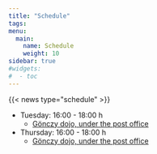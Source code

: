 ```yaml
---
title: "Schedule"
tags:
menu:
  main:
    name: Schedule
    weight: 10
sidebar: true
#widgets:
#  - toc
---
```


{{< news type="schedule" >}}

- Tuesday: 16:00 - 18:00 h
  - [Gönczy dojo, under the post office](https://www.google.com/maps/place/Budapest,+G%C3%B6nczy+P%C3%A1l+u.+2,+1093/@47.4873046,19.0573666,17z/data=!3m1!4b1!4m6!3m5!1s0x4741dc5aa0942df3:0x48ecf04aaeb66f51!8m2!3d47.487301!4d19.0599415!16s%2Fg%2F11bw41jcz3?entry=ttu)
- Thursday: 16:00 - 18:00 h
  - [Gönczy dojo, under the post office](https://www.google.com/maps/place/Budapest,+G%C3%B6nczy+P%C3%A1l+u.+2,+1093/@47.4873046,19.0573666,17z/data=!3m1!4b1!4m6!3m5!1s0x4741dc5aa0942df3:0x48ecf04aaeb66f51!8m2!3d47.487301!4d19.0599415!16s%2Fg%2F11bw41jcz3?entry=ttu)

<!--
## Nihon Jujutsu

- Monday: 17:00 - 19:00 h
  - [Gönczy dojo, under the post office](https://www.google.com/maps/place/Budapest,+G%C3%B6nczy+P%C3%A1l+u.+2,+1093/@47.4873046,19.0573666,17z/data=!3m1!4b1!4m6!3m5!1s0x4741dc5aa0942df3:0x48ecf04aaeb66f51!8m2!3d47.487301!4d19.0599415!16s%2Fg%2F11bw41jcz3?entry=ttu)
- Wednesday: 15:00 - 17:00 h
  - Corvinus University of Budapest, [Gellért Campus, sportcenter](https://www.uni-corvinus.hu/post/landing-page/gellert-campus/)
- (clothing: white gi felső, black hakama)
- [description](/en/nihon-jujutsu)


## Child Jujutsu

- Monday:: 17:00 - 18:00 h
  - [Gönczy dojo, under the post office](https://www.google.com/maps/place/Budapest,+G%C3%B6nczy+P%C3%A1l+u.+2,+1093/@47.4873046,19.0573666,17z/data=!3m1!4b1!4m6!3m5!1s0x4741dc5aa0942df3:0x48ecf04aaeb66f51!8m2!3d47.487301!4d19.0599415!16s%2Fg%2F11bw41jcz3?entry=ttu)
- Wednesday: 17:00 - 18:00 h
- (clothing: judo gi, hakama)


## Iaijutsu

- Monday: 16:00 - 18:00 h
  - [Gönczy dojo, under the post office](https://www.google.com/maps/place/Budapest,+G%C3%B6nczy+P%C3%A1l+u.+2,+1093/@47.4873046,19.0573666,17z/data=!3m1!4b1!4m6!3m5!1s0x4741dc5aa0942df3:0x48ecf04aaeb66f51!8m2!3d47.487301!4d19.0599415!16s%2Fg%2F11bw41jcz3?entry=ttu)
- Wednesday: 15:30 - 17:00 h
  - Corvinus University of Budapest, [Gellért Campus, sportcenter](https://www.uni-corvinus.hu/post/landing-page/gellert-campus/)
- (clothing: hakama)
- [description](/en/iaijutsu)


## Kenjutsu

- Monday: 16:00 - 18:00 h
  - [Gönczy dojo, under the post office](https://www.google.com/maps/place/Budapest,+G%C3%B6nczy+P%C3%A1l+u.+2,+1093/@47.4873046,19.0573666,17z/data=!3m1!4b1!4m6!3m5!1s0x4741dc5aa0942df3:0x48ecf04aaeb66f51!8m2!3d47.487301!4d19.0599415!16s%2Fg%2F11bw41jcz3?entry=ttu)
- Wednesday: 15:30 - 17:00 h
  - Corvinus University of Budapest, [Gellért Campus, sportcenter](https://www.uni-corvinus.hu/post/landing-page/gellert-campus/)
- (clothing: hakama)
- [description](/en/enjutsu)
-->
